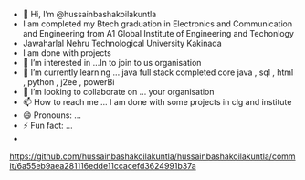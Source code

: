 - 👋 Hi, I’m @hussainbashakoilakuntla
- I am completed my Btech graduation in Electronics and Communication and Engineering from A1 Global Institute of Engineering and Techonlogy
- Jawaharlal Nehru Technological University Kakinada
- I am done with projects 
- 👀 I’m interested in ...In to join to us organisation
- 🌱 I’m currently learning ... java full stack  completed  core java , sql , html , python , j2ee , powerBi
- 💞️ I’m looking to collaborate on ... your organisation
- 📫 How to reach me ... I am done with some projects in clg and institute
- 😄 Pronouns: ...
- ⚡ Fun fact: ...
- 

<!---
hussainbashakoilakuntla/hussainbashakoilakuntla is a ✨ special ✨ repository because its `README.md` (this file) appears on your GitHub profile.
You can click the Preview link to take a look at your changes.
--->
https://github.com/hussainbashakoilakuntla/hussainbashakoilakuntla/commit/6a55eb9aea281116edde11ccacefd3624991b37a